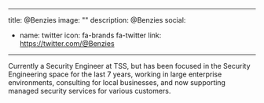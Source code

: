 
---
title: @Benzies
image: ""
description: @Benzies
social:


  - name: twitter
    icon: fa-brands fa-twitter
    link: https://twitter.com/@Benzies



---

Currently a Security Engineer at TSS, but has been focused in the Security Engineering space for the last 7 years, working in large enterprise environments, consulting for local businesses, and now supporting managed security services for various customers.